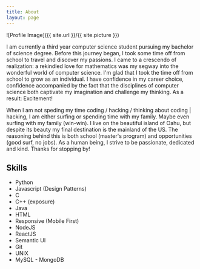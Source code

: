 ```yaml
---
title: About
layout: page
---
```

![Profile Image]({{ site.url }}/{{ site.picture }})

<p>I am currently a third year computer science student pursuing my bachelor
of science degree.  Before this journey began, I took some time off from school to 
travel and discover my passions. I came to a crescendo of realization: a rekindled 
love for mathematics was my segway into the wonderful world of computer science.  
I'm glad that I took the time off from school to grow as an individual.  I have
confidence in my career choice, confidence accompanied by the fact that the 
disciplines of computer science both captivate my imagination and challenge my 
thinking.  As a result: Excitement!</p>
<p>When I am not speding my time coding / hacking / thinking about coding | hacking, 
I am either surfing or spending time with my family.  Maybe even surfing with my
family (win-win).  I live on the beautiful island of Oahu, but despite its beauty
my final destination is the mainland of the US.  The reasoning behind this is 
both school (master's program) and opportunities (good surf, no jobs).  As a human 
being, I strive to be passionate, dedicated and kind.  Thanks for stopping by!</p>

<h2>Skills</h2>

<ul class="skill-list">
	<li>Python</li>
	<li>Javascript (Design Patterns)</li>
	<li>C</li>
	<li>C++ (exposure)</li>
	<li>Java</li>
	<li>HTML</li>
	<li>Responsive (Mobile First)</li>
	<li>NodeJS</li>
	<li>ReactJS</li>
	<li>Semantic UI</li>
	<li>Git</li>
	<li>UNIX</li>
	<li>MySQL - MongoDB</li>
</ul>
